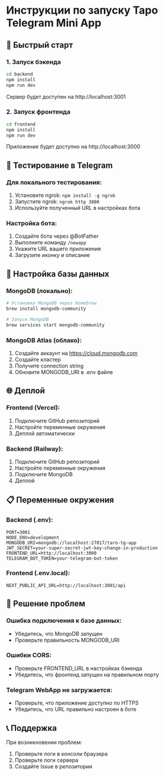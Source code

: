 # Инструкции по запуску Таро Telegram Mini App

## 🚀 Быстрый старт

### 1. Запуск бэкенда
```bash
cd backend
npm install
npm run dev
```
Сервер будет доступен на http://localhost:3001

### 2. Запуск фронтенда
```bash
cd frontend
npm install
npm run dev
```
Приложение будет доступно на http://localhost:3000

## 📱 Тестирование в Telegram

### Для локального тестирования:
1. Установите ngrok: `npm install -g ngrok`
2. Запустите ngrok: `ngrok http 3000`
3. Используйте полученный URL в настройках бота

### Настройка бота:
1. Создайте бота через @BotFather
2. Выполните команду `/newapp`
3. Укажите URL вашего приложения
4. Загрузите иконку и описание

## 🔧 Настройка базы данных

### MongoDB (локально):
```bash
# Установка MongoDB через Homebrew
brew install mongodb-community

# Запуск MongoDB
brew services start mongodb-community
```

### MongoDB Atlas (облако):
1. Создайте аккаунт на https://cloud.mongodb.com
2. Создайте кластер
3. Получите connection string
4. Обновите MONGODB_URI в .env файле

## 🌐 Деплой

### Frontend (Vercel):
1. Подключите GitHub репозиторий
2. Настройте переменные окружения
3. Деплой автоматически

### Backend (Railway):
1. Подключите GitHub репозиторий
2. Настройте переменные окружения
3. Подключите MongoDB
4. Деплой

## 📋 Переменные окружения

### Backend (.env):
```env
PORT=3001
NODE_ENV=development
MONGODB_URI=mongodb://localhost:27017/taro-tg-app
JWT_SECRET=your-super-secret-jwt-key-change-in-production
FRONTEND_URL=http://localhost:3000
TELEGRAM_BOT_TOKEN=your-telegram-bot-token
```

### Frontend (.env.local):
```env
NEXT_PUBLIC_API_URL=http://localhost:3001/api
```

## 🐛 Решение проблем

### Ошибка подключения к базе данных:
- Убедитесь, что MongoDB запущен
- Проверьте правильность MONGODB_URI

### Ошибки CORS:
- Проверьте FRONTEND_URL в настройках бэкенда
- Убедитесь, что фронтенд запущен на правильном порту

### Telegram WebApp не загружается:
- Проверьте, что приложение доступно по HTTPS
- Убедитесь, что URL правильно настроен в боте

## 📞 Поддержка

При возникновении проблем:
1. Проверьте логи в консоли браузера
2. Проверьте логи сервера
3. Создайте Issue в репозитории
